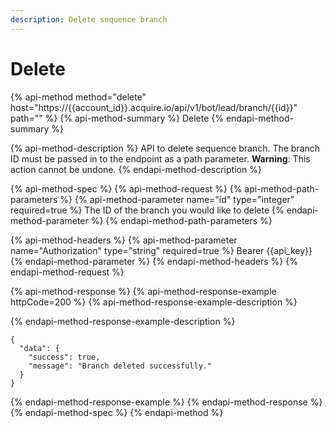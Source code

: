 ```yaml
---
description: Delete sequence branch
---
```


# Delete

{% api-method method="delete" host="https://{{account\_id}}.acquire.io/api/v1/bot/lead/branch/{{id}}" path="" %}
{% api-method-summary %}
Delete
{% endapi-method-summary %}

{% api-method-description %}
API to delete sequence branch. The branch ID must be passed in to the endpoint as a path parameter. **Warning**: This action cannot be undone. 
{% endapi-method-description %}

{% api-method-spec %}
{% api-method-request %}
{% api-method-path-parameters %}
{% api-method-parameter name="id" type="integer" required=true %}
The ID of the branch you would like to delete
{% endapi-method-parameter %}
{% endapi-method-path-parameters %}

{% api-method-headers %}
{% api-method-parameter name="Authorization" type="string" required=true %}
Bearer {{api\_key}}
{% endapi-method-parameter %}
{% endapi-method-headers %}
{% endapi-method-request %}

{% api-method-response %}
{% api-method-response-example httpCode=200 %}
{% api-method-response-example-description %}

{% endapi-method-response-example-description %}

```
{
  "data": {
    "success": true,
    "message": "Branch deleted successfully."
  }
}

```
{% endapi-method-response-example %}
{% endapi-method-response %}
{% endapi-method-spec %}
{% endapi-method %}

